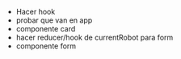 - Hacer hook
- probar que van en app
- componente card
- hacer reducer/hook de currentRobot para form
- componente form

